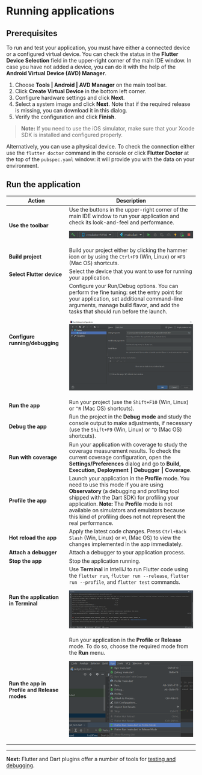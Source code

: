 # Running applications

## Prerequisites
To run and test your application, you must have either a connected device or a configured virtual device. You can check the status in the **Flutter Device Selection** field in the upper-right corner of the main IDE window. In case you have not added a device, you can do it with the help of the **Android Virtual Device (AVD) Manager**. 

1. Choose **Tools | Android | AVD Manager** on the main tool bar.
2. Click **Create Virtual Device** in the bottom left corner.
3. Configure hardware settings and click **Next**.
4. Select a system image and click **Next**. Note that if the required release is missing, you can download it in this dialog.
5. Verify the configuration and click **Finish**.  

> **Note:** If you need to use the iOS simulator, make sure that your Xcode SDK is installed and configured properly. 

Alternatively, you can use a physical device. To check the connection either use the ``flutter doctor`` command in the console or click **Flutter Doctor** at the top of the ``pubspec.yaml`` window: it will provide you with the data on your environment.

## Run the application
Action | Description
--- | --- 
**Use the toolbar** | Use the buttons in the upper-right corner of the main IDE window to run your application and check its look-and-feel and performance. <p align="center"><img src="https://github.com/jetpack-pizza/demo/blob/master/img/5_run_app_toolbar.png" alt="Toolbar" width="590"/></p>
**Build project** | Build your project either by clicking the hammer icon or by using the ``Ctrl+F9`` (Win, Linux) or ``⌘F9`` (Mac OS) shortcuts.
**Select Flutter device** | Select the device that you want to use for running your application.
**Configure running/debugging** | Configure your Run/Debug options. You can perform the fine tuning: set the entry point for your application, set additional command-line arguments, manage build flavor, and add the tasks that should run before the launch.<p align="center"><img src="https://github.com/jetpack-pizza/demo/blob/master/img/5_run_debug_configuration.png" alt="Run/Debug Configuration" width="600"/></p>
**Run the app** | Run your project (use the ``Shift+F10`` (Win, Linux) or ``^R`` (Mac OS) shortcuts).
**Debug the app** | Run the project in the **Debug mode** and study the console output to make adjustments, if necessary (use the ``Shift+F9`` (Win, Linux) or ``^D`` (Mac OS) shortcuts).
**Run with coverage** | Run your application with coverage to study the coverage measurement results. To check the current coverage configuration, open the **Settings/Preferences** dialog and go to **Build, Execution, Deployment &#9134; Debugger &#9134; Coverage**.
**Profile the app** | Launch your application in the **Profile** mode. You need to use this mode if you are using **Observatory** (a debugging and profiling tool shipped with the Dart SDK) for profiling your application. **Note:** The **Profile** mode is not available on simulators and emulators because this kind of profiling does not not represent the real performance.
**Hot reload the app** | Apply the latest code changes. Press ``Ctrl+Back Slash`` (Win, Linux) or ``⌘\`` (Mac OS) to view the changes implemented in the app immediately.
**Attach a debugger** | Attach a debugger to your application process.
**Stop the app** | Stop the application running.
**Run the application in Terminal** | Use **Terminal** in IntelliJ to run Flutter code using the ``flutter run``, ``flutter run --release``, ``flutter run --profile``, and ``flutter test`` commands. <p align="center"><img src="https://github.com/jetpack-pizza/demo/blob/master/img/5_terminal.png" alt="Allowed values" width="900"/></p>
**Run the app in Profile and Release modes** | Run your application in the **Profile** or **Release** mode. To do so, choose the required mode from the **Run** menu.<p align="center"><img src="https://github.com/jetpack-pizza/demo/blob/master/img/5_run_modes.png" alt="Run modes" width="400"/></p>


---

**Next:** Flutter and Dart plugins offer a number of tools for [testing and debugging](https://github.com/jetpack-pizza/demo/blob/master/content/testing-and-debugging.md).  
